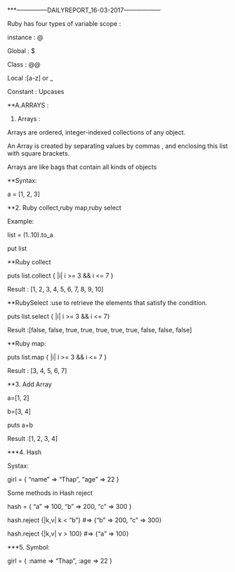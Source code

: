 ***—————DAILYREPORT_16-03-2017——————

Ruby has four types of variable scope :

instance : @ 

Global : $ 

Class : @@ 

Local :[a-z] or _ 

Constant : Upcases

**A.ARRAYS : 
1. Arrays :

Arrays are ordered, integer-indexed collections of any object.

An Array is created by separating values by commas , and enclosing this list with square brackets.

Arrays are like bags that contain all kinds of objects 

**Syntax: 

a = [1, 2, 3]

**2. Ruby collect,ruby map,ruby select 

Example: 

list = (1..10).to_a 

put list 

**Ruby collect 

puts list.collect { |i| i >= 3 && i <= 7 }

Result : [1, 2, 3, 4, 5, 6, 7, 8, 9, 10]

**RubySelect :use to retrieve the elements that satisfy the condition. 

puts list.select { |i| i >= 3 && i <= 7}



Result :[false, false, true, true, true, true, true, false, false, false]

**Ruby map: 

puts list.map { |i| i >= 3 && i <= 7 }



Result : [3, 4, 5, 6, 7]

**3. Add Array 

a=[1, 2] 

b=[3, 4] 

puts a+b



Result :[1, 2, 3, 4]

***4. Hash 

Systax:



girl = { “name” => “Thap”, “age” => 22 }

Some methods in Hash reject



hash = { “a” => 100, “b” => 200, “c” => 300 } 

hash.reject {|k,v| k < “b”} #=> {“b” => 200, “c” => 300} 

hash.reject {|k,v| v > 100} #=> {“a” => 100}

***5. Symbol:



girl = { :name => “Thap”, :age => 22 }


